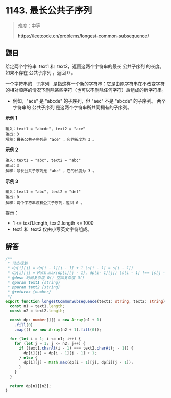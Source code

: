 # 1143. 最长公共子序列

> 难度：中等
>
> https://leetcode.cn/problems/longest-common-subsequence/

## 题目

给定两个字符串  text1 和  text2，返回这两个字符串的最长 公共子序列 的长度。如果不存在 公共子序列 ，返回 0 。

一个字符串的   子序列   是指这样一个新的字符串：它是由原字符串在不改变字符的相对顺序的情况下删除某些字符（也可以不删除任何字符）后组成的新字符串。

- 例如，"ace" 是 "abcde" 的子序列，但 "aec" 不是 "abcde" 的子序列。
  两个字符串的 公共子序列 是这两个字符串所共同拥有的子序列。

**示例 1**

```
输入：text1 = "abcde", text2 = "ace"
输出：3
解释：最长公共子序列是 "ace" ，它的长度为 3 。
```

**示例 2**

```
输入：text1 = "abc", text2 = "abc"
输出：3
解释：最长公共子序列是 "abc" ，它的长度为 3 。
```

**示例 3**

```
输入：text1 = "abc", text2 = "def"
输出：0
解释：两个字符串没有公共子序列，返回 0 。
```

提示：

- 1 <= text1.length, text2.length <= 1000
- text1 和  text2 仅由小写英文字符组成。

## 解答

```typescript
/**
 * 动态规划
 * dp[i][j] = dp[i - 1][j - 1] + 1 (s[i - 1] = s[j - 1])
 * dp[i][j] = Math.max(dp[i][j - 1], dp[i- 1][j]) (s[i - 1] !== [s[j - 1]])
 * @desc 时间复杂度 O() 空间复杂度 O()
 * @param text1 {string}
 * @param text2 {string}
 * @returns {number}
 */
export function longestCommonSubsequence(text1: string, text2: string): number {
  const n1 = text1.length;
  const n2 = text2.length;

  const dp: number[][] = new Array(n1 + 1)
    .fill(0)
    .map(() => new Array(n2 + 1).fill(0));

  for (let i = 1; i <= n1; i++) {
    for (let j = 1; j <= n2; j++) {
      if (text1.charAt(i - 1) === text2.charAt(j - 1)) {
        dp[i][j] = dp[i - 1][j - 1] + 1;
      } else {
        dp[i][j] = Math.max(dp[i - 1][j], dp[i][j - 1]);
      }
    }
  }

  return dp[n1][n2];
}
```
